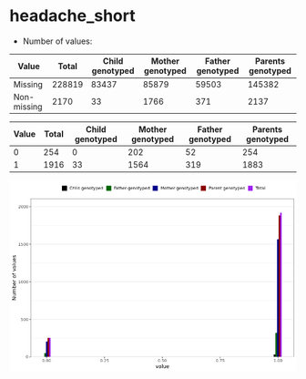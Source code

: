 # headache_short
- Number of values:

| Value | Total | Child genotyped | Mother genotyped | Father genotyped | Parents genotyped |
| ----- | ----- | --------------- | ---------------- | ---------------- |---------------- |
| Missing | 228819 | 83437 | 85879 | 59503 | 145382 |
| Non-missing | 2170 | 33 | 1766 | 371 | 2137 |

| Value | Total | Child genotyped | Mother genotyped | Father genotyped | Parents genotyped |
| ----- | ----- | --------------- | ---------------- | ---------------- |---------------- |
| 0 | 254 | 0 | 202 | 52 | 254 |
| 1 | 1916 | 33 | 1564 | 319 | 1883 |



![](headache_short_n.png)



